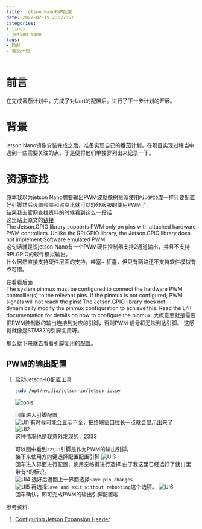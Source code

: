 ```yaml
---
title: jetson NanoPWM配置
date: 2022-02-19 23:27:57
categories:
- linux
- jetson Nano
tags:
- PWM
- 番茄计划
---
```


# 前言
在完成番茄计划中，完成了对Uart的配置后。进行了下一步计划的开展。

# 背景
jetson Nano镜像安装完成之后，准备实现自己的番茄计划。在项目实现过程当中遇到一些需要关注的点，于是便将他们单独罗列出来记录一下。

# 资源查找
原本我以为jetson Nano想要输出PWM波就像树莓派使用`Pi.GPIO`库一样只要配置好引脚然后设置频率和占空比就可以舒舒服服的使用PWM了。  
结果我去官网查找资料的时候看到这么一段话  
这里贴上原文的[链接](https://github.com/NVIDIA/jetson-gpio/blob/master/README.md)  
The Jetson.GPIO library supports PWM only on pins with attached hardware PWM controllers. Unlike the RPi.GPIO library, the Jetson.GPIO library does not implement Software emulated PWM  
这句话就是说jetson Nano有一个PWM硬件控制器支持2通道输出，并且不支持RPI.GPIO的软件模拟输出。  
什么居然直接支持硬件层面的支持，哇塞~ 狂喜，但只有两路还不支持软件模拟有点可惜。

在看看后面  
The system pinmux must be configured to connect the hardware PWM controlller(s) to the relevant pins. If the pinmux is not configured, PWM signals will not reach the pins! The Jetson.GPIO library does not dynamically modify the pinmux configuration to achieve this. Read the L4T documentation for details on how to configure the pinmux.
大概意思就是需要把PWM控制器的输出连接到对应的引脚，否则PWM 信号将无法到达引脚。 这感觉就像是STM32的引脚复用呀。

那么就下来就去看看引脚复用的配置。

## PWM的输出配置
1. 启动Jetson-IO配置工具
   ```sh
   sudo /opt/nvidia/jetson-io/jetson-io.py
   ```  
   ![tools](https://feizhufanfan.oss-cn-hangzhou.aliyuncs.com/blog/20220221001829.png)

   回车进入引脚配置  
   ![UI1](https://feizhufanfan.oss-cn-hangzhou.aliyuncs.com/blog/20220221002034.png)
   有时候可能会显示不全，把终端窗口拉长一点就会显示出来了  
   ![UI2](https://feizhufanfan.oss-cn-hangzhou.aliyuncs.com/blog/20220221002141.png)  
   这种情况也是我意外发现的，2333

   可以图中看到`32\33`引脚是作为PWM的输出引脚。  
   接下来使用方向键选择配置配置引脚
   ![UI3](https://feizhufanfan.oss-cn-hangzhou.aliyuncs.com/blog/20220221002523.png)  
   回车进入界面进行配置，使用空格键进行选择.由于我这里已经选好了就`[]`里带有`*`的标识。  
   ![UI4](https://feizhufanfan.oss-cn-hangzhou.aliyuncs.com/blog/20220221002619.png)
   选好后返回上一界面选择`Save pin changes`  
   ![UI5](https://feizhufanfan.oss-cn-hangzhou.aliyuncs.com/blog/20220221003202.png) 
   再选择`Save and exit without rebooting`这个选项。
   ![UI6](https://feizhufanfan.oss-cn-hangzhou.aliyuncs.com/blog/20220221003336.png)  
   回车确认，即可完成PWM的输出引脚配置啦












参考资料:
1. [Configuring Jetson Expansion Header](https://docs.nvidia.com/jetson/l4t/index.html#page/Tegra%20Linux%20Driver%20Package%20Development%20Guide/hw_setup_jetson_io.html)
